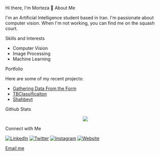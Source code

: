 Hi there, I'm Morteza 👋
About Me

I'm an Artificial Intelligence student based in Iran. I'm passionate about computer vision. When I'm not working, you can find me on the squash court.

Skills and Interests

* Computer Vision
* Image Processing
* Machine Learning


Portfolio

Here are some of my recent projects:

* [Gathering Data From the Form ](https://github.com/m-hajiabadi/Gathering-Data-From-the-Form)
* [TBClassificaiton](https://github.com/m-hajiabadi/TBClassificaiton)
* [Shahbeyt](https://github.com/m-hajiabadi/Shahbeyt)

Github Stats  
<div align="center"><img src="https://github-readme-stats.vercel.app/api?username=m-hajiabadi&show_icons=true&count_private=true&hide_border=true" align="center" /></div> 

Connect with Me

[![LinkedIn][linkedin-img]][linkedin]
[![Twitter][twitter-img]][twitter]
[![Instagram][instagram-img]][instagram]
[![Website][website-img]][website]

[linkedin]: https://www.linkedin.com/in/morteza-hajiabadi/
[twitter]: https://twitter.com/M_Hajiabadi/
[Instagram]: https://www.instagram.com/hajiabadimorteza/
[website]: https://M-Hajiabadi.github.io/

[linkedin-img]: https://img.shields.io/badge/-LinkedIn-blue?style=flat-square&logo=linkedin&logoColor=white&link=https://www.linkedin.com/in/morteza-hajiabadi/
[twitter-img]: https://img.shields.io/badge/-Twitter-blue?style=flat-square&logo=twitter&logoColor=white&link=https://twitter.com/M_Hajiabadi/
[instagram-img]: https://img.shields.io/badge/-Instagram-red?style=flat-square&logo=instagram&logoColor=white&link=https://www.instagram.com/hajiabadimorteza/
[website-img]: https://img.shields.io/badge/-Website-black?style=flat-square&logo=Google-Chrome&logoColor=white&link=https://M-Hajiabadi.github.io/

[Email me](mailto:hajiabadi1377@gmail.com)

